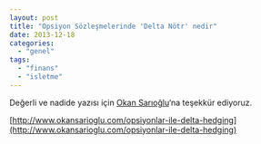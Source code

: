 ```yaml
---
layout: post
title: "Opsiyon Sözleşmelerinde 'Delta Nötr' nedir"
date: 2013-12-18
categories: 
  - "genel"
tags: 
  - "finans"
  - "isletme"
---
```


Değerli ve nadide yazısı için [Okan Sarıoğlu](http://www.okansarioglu.com/hakkimda)‘na teşekkür ediyoruz.  
  
[http://www.okansarioglu.com/opsiyonlar-ile-delta-hedging](http://www.okansarioglu.com/opsiyonlar-ile-delta-hedging)
